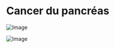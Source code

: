 # Cancer du pancréas

![Image](.//media/cancer/Scan_0107.jpg)

![Image](.//media/cancer/Scan_0107_verso.jpg)

